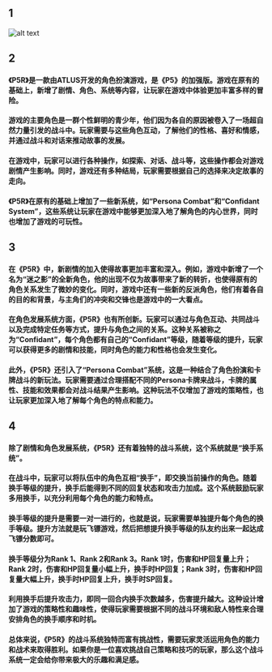## 1
![alt text](https://github.com/username/repository/blob/master/images/image.jpg)
## 2

#### 《P5R》是一款由ATLUS开发的角色扮演游戏，是《P5》的加强版。游戏在原有的基础上，新增了剧情、角色、系统等内容，让玩家在游戏中体验更加丰富多样的冒险。

#### 游戏的主要角色是一群个性鲜明的青少年，他们因为各自的原因被卷入了一场超自然力量引发的战斗中。玩家需要与这些角色互动，了解他们的性格、喜好和情感，并通过战斗和对话来推动故事的发展。

#### 在游戏中，玩家可以进行各种操作，如探索、对话、战斗等，这些操作都会对游戏剧情产生影响。同时，游戏还有多种结局，玩家需要根据自己的选择来决定故事的走向。

#### 《P5R》在原有的基础上增加了一些新系统，如“Persona Combat”和“Confidant System”，这些系统让玩家在游戏中能够更加深入地了解角色的内心世界，同时也增加了游戏的可玩性。

## 3

#### 在《P5R》中，新剧情的加入使得故事更加丰富和深入。例如，游戏中新增了一个名为“迷之影”的全新角色，他的出现不仅为故事带来了新的转折，也使得原有的角色关系发生了微妙的变化。同时，游戏中还有一些新的反派角色，他们有着各自的目的和背景，与主角们的冲突和交锋也是游戏中的一大看点。

#### 在角色发展系统方面，《P5R》也有所创新。玩家可以通过与角色互动、共同战斗以及完成特定任务等方式，提升与角色之间的关系。这种关系被称之为“Confidant”，每个角色都有自己的“Confidant”等级，随着等级的提升，玩家可以获得更多的剧情和技能，同时角色的能力和性格也会发生变化。

#### 此外，《P5R》还引入了“Persona Combat”系统，这是一种结合了角色扮演和卡牌战斗的新玩法。玩家需要通过合理搭配不同的Persona卡牌来战斗，卡牌的属性、技能和效果都会对战斗结果产生影响。这种玩法不仅增加了游戏的策略性，也让玩家更加深入地了解每个角色的特点和能力。


## 4

#### 除了剧情和角色发展系统，**《P5R》还有着独特的战斗系统**，这个系统就是“换手系统”。

#### 在战斗中，玩家可以将队伍中的角色互相“换手”，即交换当前操作的角色。随着换手等级的提升，换手后能得到不同的回复状态和攻击力加成。这个系统鼓励玩家多用换手，以充分利用每个角色的能力和特点。

#### 换手等级的提升是需要一对一进行的，也就是说，玩家需要单独提升每个角色的换手等级。提升方法就是玩飞镖游戏，然后把想提升换手等级的队友约出来一起达成飞镖分数即可。

#### 换手等级分为Rank 1、Rank 2和Rank 3。Rank 1时，伤害和HP回复量上升；Rank 2时，伤害和HP回复量小幅上升，换手时HP回复；Rank 3时，伤害和HP回复量大幅上升，换手时HP回复上升，换手时SP回复。

#### 利用换手后提升攻击力，即同一回合内换手次数越多，伤害提升越大。这种设计增加了游戏的策略性和趣味性，使得玩家需要根据不同的战斗环境和敌人特性来合理安排角色的换手顺序和时机。

#### 总体来说，《P5R》的战斗系统独特而富有挑战性，需要玩家灵活运用角色的能力和战术来取得胜利。如果你是一位喜欢挑战自己策略和技巧的玩家，那么这个战斗系统一定会给你带来极大的乐趣和满足感。
